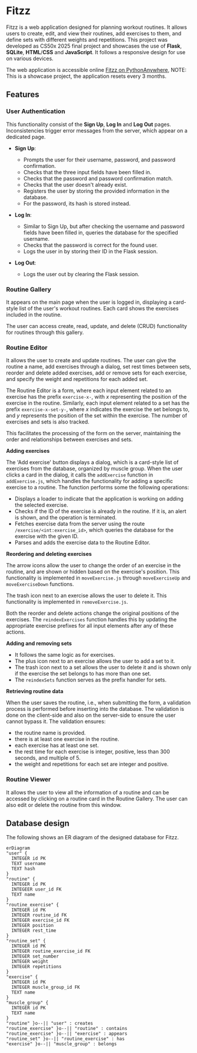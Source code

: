 # Fitzz

Fitzz is a web application designed for planning workout routines. It allows users to create, edit, and view their routines, add exercises to them, and define sets with different weights and repetitions. This project was developed as CS50x 2025 final project and showcases the use of **Flask**, **SQLite**, **HTML**/**CSS** and **JavaScript**. It follows a responsive design for use on various devices.

The web application is accessible online [Fitzz on PythonAnywhere](https://ossianpa.pythonanywhere.com/), NOTE: This is a showcase project, the application resets every 3 months.

## Features

### User Authentication

This functionality consist of the **Sign Up**, **Log In** and **Log Out** pages. Inconsistencies trigger error messages from the server, which appear on a dedicated page.

- **Sign Up**:
  - Prompts the user for their username, password, and password confirmation.
  - Checks that the three input fields have been filled in.
  - Checks that the password and password confirmation match.
  - Checks that the user doesn't already exist.
  - Registers the user by storing the provided information in the database.
  - For the password, its hash is stored instead.

- **Log In**:
  - Similar to Sign Up, but after checking the username and password fields have been filled in, queries the database for the specified username.
  - Checks that the password is correct for the found user.
  - Logs the user in by storing their ID in the Flask session.

- **Log Out**:
  - Logs the user out by clearing the Flask session.

### Routine Gallery

It appears on the main page when the user is logged in, displaying a card-style list of the user's workout routines. Each card shows the exercises included in the routine.

The user can access create, read, update, and delete (CRUD) functionality for routines through this gallery.

### Routine Editor

It allows the user to create and update routines. The user can give the routine a name, add exercises through a dialog, set rest times between sets, reorder and delete added exercises, add or remove sets for each exercise, and specify the weight and repetitions for each added set.

The Routine Editor is a form, where each input element related to an exercise has the prefix `exercise-x-`, with _x_ representing the position of the exercise in the routine. Similarly, each input element related to a set has the prefix `exercise-x-set-y-`, where _x_ indicates the exercise the set belongs to, and _y_ represents the position of the set within the exercise. The number of exercises and sets is also tracked.

This facilitates the processing of the form on the server, maintaining the order and relationships between exercises and sets.

**Adding exercises**

The 'Add exercise' button displays a dialog, which is a card-style list of exercises from the database, organized by muscle group. When the user clicks a card in the dialog, it calls the `addExercise` function in `addExercise.js`, which handles the functionality for adding a specific exercise to a routine. The function performs some the following operations:

- Displays a loader to indicate that the application is working on adding the selected exercise.
- Checks if the ID of the exercise is already in the routine. If it is, an alert is shown, and the operation is terminated.
- Fetches exercise data from the server using the route `/exercise/<int:exercise_id>`, which queries the database for the exercise with the given ID.
- Parses and adds the exercise data to the Routine Editor.

**Reordering and deleting exercises**

The arrow icons allow the user to change the order of an exercise in the routine, and are shown or hidden based on the exercise's position. This functionality is implemented in `moveExercise.js` through `moveExerciseUp` and `moveExerciseDown` functions.

The trash icon next to an exercise allows the user to delete it. This functionality is implemented in `removeExercise.js`.

Both the reorder and delete actions change the original positions of the exercises. The `reindexExercises` function handles this by updating the appropriate exercise prefixes for all input elements after any of these actions.

**Adding and removing sets**

- It follows the same logic as for exercises.
- The plus icon next to an exercise allows the user to add a set to it.
- The trash icon next to a set allows the user to delete it and is shown only if the exercise the set belongs to has more than one set.
- The `reindexSets` function serves as the prefix handler for sets.

**Retrieving routine data**

When the user saves the routine, i.e., when submitting the form, a validation process is performed before inserting into the database. The validation is done on the client-side and also on the server-side to ensure the user cannot bypass it. The validation ensures:
- the routine name is provided.
- there is at least one exercise in the routine.
- each exercise has at least one set.
- the rest time for each exercise is integer, positive, less than 300 seconds, and multiple of 5.
- the weight and repetitions for each set are integer and positive.

### Routine Viewer

It allows the user to view all the information of a routine and can be accessed by clicking on a routine card in the Routine Gallery. The user can also edit or delete the routine from this window.

## Database design

The following shows an ER diagram of the designed database for Fitzz.
```mermaid
erDiagram
"user" {
  INTEGER id PK
  TEXT username
  TEXT hash
}
"routine" {
  INTEGER id PK
  INTEGEER user_id FK
  TEXT name
}
"routine_exercise" {
  INTEGER id PK
  INTEGER routine_id FK
  INTEGER exercise_id FK
  INTEGER position
  INTEGER rest_time
}
"routine_set" {
  INTEGER id PK
  INTEGER routine_exercise_id FK
  INTEGER set_number
  INTEGER weight
  INTEGER repetitions
}
"exercise" {
  INTEGER id PK
  INTEGER muscle_group_id FK
  TEXT name
}
"muscle_group" {
  INTEGER id PK
  TEXT name
}
"routine" }o--|| "user" : creates
"routine_exercise" }o--|| "routine" : contains
"routine_exercise" }o--|| "exercise" : appears
"routine_set" }o--|| "routine_exercise" : has
"exercise" }o--|| "muscle_group" : belongs
```
